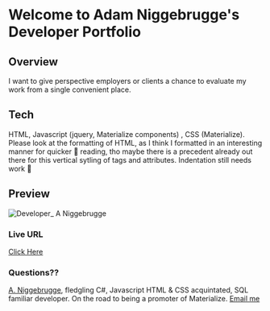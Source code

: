 
# Welcome to Adam Niggebrugge's Developer Portfolio

## Overview
I want to give perspective employers or clients a chance to evaluate my work from a single convenient place.

## Tech
HTML, Javascript (jquery, Materialize components) , CSS (Materialize).
Please look at the formatting of HTML, as I think I formatted in an interesting manner for quicker 🔎 reading, tho maybe there is a precedent already out there for this vertical sytling of tags and attributes. Indentation still needs work 🚧

## Preview

![Developer_ A  Niggebrugge](https://user-images.githubusercontent.com/83618122/130180737-d2d1cff4-1238-40f4-ba39-69dbd23ef46c.gif)

### Live URL
[Click Here](https://adam-niggebrugge.github.io/Adam_Niggebrugge_Developer_Portfolio/)


### Questions??
[A. Niggebrugge](https://github.com/adam-niggebrugge), fledgling C#, Javascript HTML & CSS acquintated, SQL familiar developer. On the road to being a promoter of Materialize. 
[Email me](mailto:adam.niggebrugge@gmail.com)

